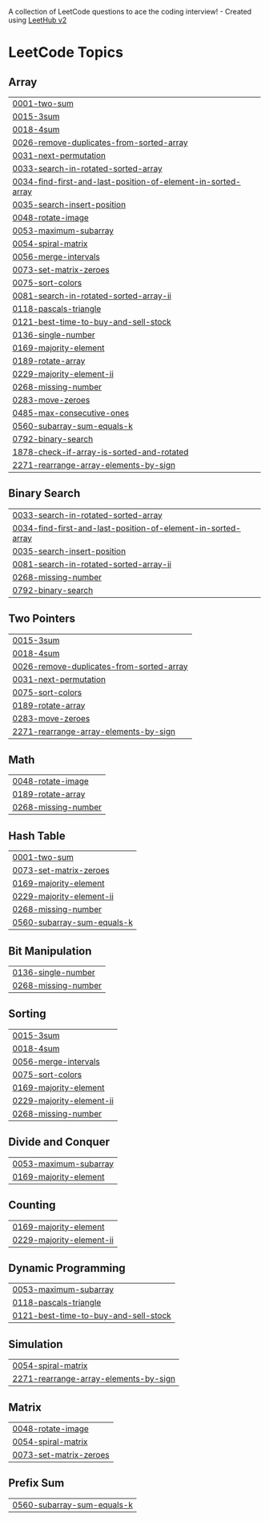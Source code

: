 A collection of LeetCode questions to ace the coding interview! - Created using [LeetHub v2](https://github.com/arunbhardwaj/LeetHub-2.0)
<!---LeetCode Topics Start-->
# LeetCode Topics
## Array
|  |
| ------- |
| [0001-two-sum](https://github.com/Vivek210404/DSA/tree/master/0001-two-sum) |
| [0015-3sum](https://github.com/Vivek210404/DSA/tree/master/0015-3sum) |
| [0018-4sum](https://github.com/Vivek210404/DSA/tree/master/0018-4sum) |
| [0026-remove-duplicates-from-sorted-array](https://github.com/Vivek210404/DSA/tree/master/0026-remove-duplicates-from-sorted-array) |
| [0031-next-permutation](https://github.com/Vivek210404/DSA/tree/master/0031-next-permutation) |
| [0033-search-in-rotated-sorted-array](https://github.com/Vivek210404/DSA/tree/master/0033-search-in-rotated-sorted-array) |
| [0034-find-first-and-last-position-of-element-in-sorted-array](https://github.com/Vivek210404/DSA/tree/master/0034-find-first-and-last-position-of-element-in-sorted-array) |
| [0035-search-insert-position](https://github.com/Vivek210404/DSA/tree/master/0035-search-insert-position) |
| [0048-rotate-image](https://github.com/Vivek210404/DSA/tree/master/0048-rotate-image) |
| [0053-maximum-subarray](https://github.com/Vivek210404/DSA/tree/master/0053-maximum-subarray) |
| [0054-spiral-matrix](https://github.com/Vivek210404/DSA/tree/master/0054-spiral-matrix) |
| [0056-merge-intervals](https://github.com/Vivek210404/DSA/tree/master/0056-merge-intervals) |
| [0073-set-matrix-zeroes](https://github.com/Vivek210404/DSA/tree/master/0073-set-matrix-zeroes) |
| [0075-sort-colors](https://github.com/Vivek210404/DSA/tree/master/0075-sort-colors) |
| [0081-search-in-rotated-sorted-array-ii](https://github.com/Vivek210404/DSA/tree/master/0081-search-in-rotated-sorted-array-ii) |
| [0118-pascals-triangle](https://github.com/Vivek210404/DSA/tree/master/0118-pascals-triangle) |
| [0121-best-time-to-buy-and-sell-stock](https://github.com/Vivek210404/DSA/tree/master/0121-best-time-to-buy-and-sell-stock) |
| [0136-single-number](https://github.com/Vivek210404/DSA/tree/master/0136-single-number) |
| [0169-majority-element](https://github.com/Vivek210404/DSA/tree/master/0169-majority-element) |
| [0189-rotate-array](https://github.com/Vivek210404/DSA/tree/master/0189-rotate-array) |
| [0229-majority-element-ii](https://github.com/Vivek210404/DSA/tree/master/0229-majority-element-ii) |
| [0268-missing-number](https://github.com/Vivek210404/DSA/tree/master/0268-missing-number) |
| [0283-move-zeroes](https://github.com/Vivek210404/DSA/tree/master/0283-move-zeroes) |
| [0485-max-consecutive-ones](https://github.com/Vivek210404/DSA/tree/master/0485-max-consecutive-ones) |
| [0560-subarray-sum-equals-k](https://github.com/Vivek210404/DSA/tree/master/0560-subarray-sum-equals-k) |
| [0792-binary-search](https://github.com/Vivek210404/DSA/tree/master/0792-binary-search) |
| [1878-check-if-array-is-sorted-and-rotated](https://github.com/Vivek210404/DSA/tree/master/1878-check-if-array-is-sorted-and-rotated) |
| [2271-rearrange-array-elements-by-sign](https://github.com/Vivek210404/DSA/tree/master/2271-rearrange-array-elements-by-sign) |
## Binary Search
|  |
| ------- |
| [0033-search-in-rotated-sorted-array](https://github.com/Vivek210404/DSA/tree/master/0033-search-in-rotated-sorted-array) |
| [0034-find-first-and-last-position-of-element-in-sorted-array](https://github.com/Vivek210404/DSA/tree/master/0034-find-first-and-last-position-of-element-in-sorted-array) |
| [0035-search-insert-position](https://github.com/Vivek210404/DSA/tree/master/0035-search-insert-position) |
| [0081-search-in-rotated-sorted-array-ii](https://github.com/Vivek210404/DSA/tree/master/0081-search-in-rotated-sorted-array-ii) |
| [0268-missing-number](https://github.com/Vivek210404/DSA/tree/master/0268-missing-number) |
| [0792-binary-search](https://github.com/Vivek210404/DSA/tree/master/0792-binary-search) |
## Two Pointers
|  |
| ------- |
| [0015-3sum](https://github.com/Vivek210404/DSA/tree/master/0015-3sum) |
| [0018-4sum](https://github.com/Vivek210404/DSA/tree/master/0018-4sum) |
| [0026-remove-duplicates-from-sorted-array](https://github.com/Vivek210404/DSA/tree/master/0026-remove-duplicates-from-sorted-array) |
| [0031-next-permutation](https://github.com/Vivek210404/DSA/tree/master/0031-next-permutation) |
| [0075-sort-colors](https://github.com/Vivek210404/DSA/tree/master/0075-sort-colors) |
| [0189-rotate-array](https://github.com/Vivek210404/DSA/tree/master/0189-rotate-array) |
| [0283-move-zeroes](https://github.com/Vivek210404/DSA/tree/master/0283-move-zeroes) |
| [2271-rearrange-array-elements-by-sign](https://github.com/Vivek210404/DSA/tree/master/2271-rearrange-array-elements-by-sign) |
## Math
|  |
| ------- |
| [0048-rotate-image](https://github.com/Vivek210404/DSA/tree/master/0048-rotate-image) |
| [0189-rotate-array](https://github.com/Vivek210404/DSA/tree/master/0189-rotate-array) |
| [0268-missing-number](https://github.com/Vivek210404/DSA/tree/master/0268-missing-number) |
## Hash Table
|  |
| ------- |
| [0001-two-sum](https://github.com/Vivek210404/DSA/tree/master/0001-two-sum) |
| [0073-set-matrix-zeroes](https://github.com/Vivek210404/DSA/tree/master/0073-set-matrix-zeroes) |
| [0169-majority-element](https://github.com/Vivek210404/DSA/tree/master/0169-majority-element) |
| [0229-majority-element-ii](https://github.com/Vivek210404/DSA/tree/master/0229-majority-element-ii) |
| [0268-missing-number](https://github.com/Vivek210404/DSA/tree/master/0268-missing-number) |
| [0560-subarray-sum-equals-k](https://github.com/Vivek210404/DSA/tree/master/0560-subarray-sum-equals-k) |
## Bit Manipulation
|  |
| ------- |
| [0136-single-number](https://github.com/Vivek210404/DSA/tree/master/0136-single-number) |
| [0268-missing-number](https://github.com/Vivek210404/DSA/tree/master/0268-missing-number) |
## Sorting
|  |
| ------- |
| [0015-3sum](https://github.com/Vivek210404/DSA/tree/master/0015-3sum) |
| [0018-4sum](https://github.com/Vivek210404/DSA/tree/master/0018-4sum) |
| [0056-merge-intervals](https://github.com/Vivek210404/DSA/tree/master/0056-merge-intervals) |
| [0075-sort-colors](https://github.com/Vivek210404/DSA/tree/master/0075-sort-colors) |
| [0169-majority-element](https://github.com/Vivek210404/DSA/tree/master/0169-majority-element) |
| [0229-majority-element-ii](https://github.com/Vivek210404/DSA/tree/master/0229-majority-element-ii) |
| [0268-missing-number](https://github.com/Vivek210404/DSA/tree/master/0268-missing-number) |
## Divide and Conquer
|  |
| ------- |
| [0053-maximum-subarray](https://github.com/Vivek210404/DSA/tree/master/0053-maximum-subarray) |
| [0169-majority-element](https://github.com/Vivek210404/DSA/tree/master/0169-majority-element) |
## Counting
|  |
| ------- |
| [0169-majority-element](https://github.com/Vivek210404/DSA/tree/master/0169-majority-element) |
| [0229-majority-element-ii](https://github.com/Vivek210404/DSA/tree/master/0229-majority-element-ii) |
## Dynamic Programming
|  |
| ------- |
| [0053-maximum-subarray](https://github.com/Vivek210404/DSA/tree/master/0053-maximum-subarray) |
| [0118-pascals-triangle](https://github.com/Vivek210404/DSA/tree/master/0118-pascals-triangle) |
| [0121-best-time-to-buy-and-sell-stock](https://github.com/Vivek210404/DSA/tree/master/0121-best-time-to-buy-and-sell-stock) |
## Simulation
|  |
| ------- |
| [0054-spiral-matrix](https://github.com/Vivek210404/DSA/tree/master/0054-spiral-matrix) |
| [2271-rearrange-array-elements-by-sign](https://github.com/Vivek210404/DSA/tree/master/2271-rearrange-array-elements-by-sign) |
## Matrix
|  |
| ------- |
| [0048-rotate-image](https://github.com/Vivek210404/DSA/tree/master/0048-rotate-image) |
| [0054-spiral-matrix](https://github.com/Vivek210404/DSA/tree/master/0054-spiral-matrix) |
| [0073-set-matrix-zeroes](https://github.com/Vivek210404/DSA/tree/master/0073-set-matrix-zeroes) |
## Prefix Sum
|  |
| ------- |
| [0560-subarray-sum-equals-k](https://github.com/Vivek210404/DSA/tree/master/0560-subarray-sum-equals-k) |
<!---LeetCode Topics End-->